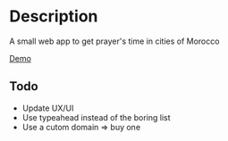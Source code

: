 # Description

A small web app to get prayer's time in cities of Morocco

[Demo](https://kafiil.github.io/react-prayers-time/)

## Todo

- Update UX/UI
- Use typeahead instead of the boring list
- Use a cutom domain => buy one
